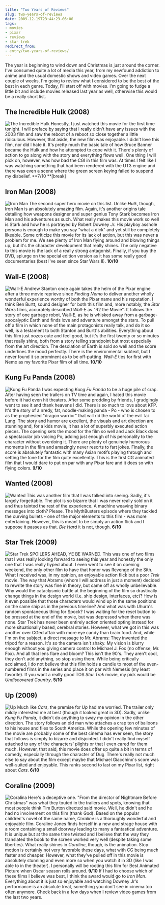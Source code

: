 ```yaml
---
title: "Two Years of Reviews"
slug: two-years-of-reviews
date: 2009-12-19T23:44:23-06:00
tags:
- movies
- pixar
- reviews
- star trek
redirect_from:
- entry/two-years-of-reviews/
---
```

The year is beginning to wind down and Christmas is just around the corner. I've consumed quite a lot of media this year, from my newfound addiction to anime and the usual domestic shows and video games. Over the next couple of weeks, I'm going to review what I considered to be the best of the best in each genre. Today, I'll start off with movies. I'm going to fudge a little bit and include movies released last year as well, otherwise this would be a really short list.
## The Incredible Hulk (2008)
![](http://images.dxprog.com/blog/reviews09_incredible_hulk.jpg "The Incredible Hulk")
Honestly, I just watched this movie for the first time tonight. I will preface by saying that I really didn't have any issues with the 2003 film and saw the reboot of a reboot so close together a little ridiculous. However, that aside, the new film was enjoyable. I didn't love this film, nor did I hate it. It's pretty much the basic tale of how Bruce Banner became the Hulk and how he attempted to cope with it. There's plenty of action to go along with the story and everything flows well. One thing I will pick on, however, was how bad the CGI in this film was. At times I felt like I was watching something that had been rendered with the UT3 engine and there was even a scene where the green screen keying failed to suspend my disbelief. **7/10 **[break]
## Iron Man (2008)
![](http://images.dxprog.com/blog/reviews09_iron_man.jpg "Iron Man")
The second super hero movie on this list. Unlike _Hulk_, though, Iron Man is an absolutely amazing film. Again, it's another origins tale detailing how weapons designer and super genius Tony Stark becomes Iron Man and his adventures as such. What really makes this movie work so well is Stark and how he is portrayed by Robert Downey Jr. His playboy asshole persona is enough to make you say "what a dick" and yet still be completely likeable. Some criticize this movie for its lack of action, but this was never a problem for me. We see plenty of Iron Man flying around and blowing things up, but it's the character development that really shines. The only negative to this movie is the lack of a really strong antagonist. Finally, if you buy the DVD, splurge on the special edition version as it has some really good documentaries (best I've seen since Star Wars II). **10/10**
## Wall-E (2008)
![](http://images.dxprog.com/blog/reviews09_wall_e.jpg "Wall-E")
Andrew Stanton once again takes the helm of the Pixar engine after a three movie reprieve since _Finding Nemo_ to deliver another wholly wonderful experience worthy of both the Pixar name and his reputation. I think Ben Burtt, sound designer for both this film and, more notably, the _Star Wars_ films, accurately described _Wall-E_ as "R2 the Movie". It follows the story of one garbage robot, Wall-E, as he is whisked away from a garbage-apocalyptic Earth and finds love and adventure amongst the stars. To pull off a film in which none of the main protagonists really talk, and do it so well, is a testament to both Stanton and Burtt's abilities. Everything about this film just oozes cute and feel good, but it's the first twenty or so minutes that really shine, both from a story telling standpoint but most especially from the art direction. The desolation of Earth is sold so well and the score underlines the mood perfectly. There is the environmental subtext, but I never found it so prominent as to be off-putting. _Wall-E_ ties for first with Nemo as my favorite Pixar film of all time. **10/10**
## Kung Fu Panda (2008)
![](http://images.dxprog.com/blog/reviews09_kung_fu_panda.jpg "Kung Fu Panda")
I was expecting _Kung Fu Panda_ to be a huge pile of crap. After having seen the trailers on TV time and again, I hated this movie before it had even hit theaters. After some prodding by friends, I grudgingly went to see it and thank heavens I did. There is so much to love about KFP. It's the story of a nredy, fat, noodle-making panda - Po - who is chosen to as the prophesied "dragon warrior" that will rid the world of the evil Tai Lung. The story and humor are excellent, the visuals and art direction are stunning and, for a kids movie, it has a lot of superbly executed action pieces. The opening sets the mood for the film so well and Jack Black does a spectacular job voicing Po, adding just enough of his personality to the character without overdoing it. There are plenty of genuinely humorous moments in the film and amazingly never resorts to fart jokes. Finally, the score is absolutely fantastic with many Asian motifs playing through and setting the tone for the film quite excellently. This is the first CG animated film that I would dare to put on par with any Pixar fare and it does so with flying colors. **9/10**
## Wanted (2008)
![](http://images.dxprog.com/blog/reviews09_wanted.jpg "Wanted")
This was another film that I was talked into seeing. Sadly, it's largely forgettable. The plot is so bizarre that I was never really sold on it and thus tainted the rest of the experience. A machine weaving binary messages into cloth? Please. The MythBusters episode where they tackled the curving bullets - one of the major elements to this film - was more entertaining. However, this is meant to be simply an action flick and I suppose it passes as that. _Die Hard_ it is not, though. **6/10**
## Star Trek (2009)
![](http://images.dxprog.com/blog/reviews09_star_trek.jpg "Star Trek")
SPOILERS AHEAD, YE BE WARNED. This was one of two films that I was really looking forward to seeing this year and honestly the only one that I was really hyped about. I even went to see it on opening weekend, the only other film to have that honor was Revenge of the Sith. What I received was, in my opinion, an enjoyable action flick but a poor _Trek_ movie. The way that Abrams (whom I will address in just a moment) decided to rewrite the story was fine in theory, but came off as wholly unbelievable. Why would the cataclysmic battle at the beginning of the film so drastically change things in the design world (I.e. ship design, interfaces, etc)? How is it even possible that those characters would wind up in the same positions on the same ship as in the previous timeline? And what was with Uhura's random spontaneous thing for Spock? I was waiting for the reset button to be pressed at the end of the movie, but was depressed when there was none. Star Trek has never been entirely action oriented opting instead for more situationally based, cerebral stories. However, what we got in this was another over CGed affair with more eye candy than brain food. And, while I'm on the subject, a direct message to Mr. Abrams:
They invented the tripod for a reason. It's so the camera isn't shaky. My vision is blurry enough without you giving camera control to Michael J. Fox (no offense, Mr. Fox). And all that lens flare and bloom? This isn't the 90's. They aren't cool, they don't add anything, so stop using them.
While being critically acclaimed, I do not believe that this film holds a candle to most of the even-numbered films in the series and place it on par with Nemesis (my least favorite). If you want a really good TOS _Star Trek_ movie, my pick would be _Undiscovered Country_. **5/10**
## Up (2009)
![](http://images.dxprog.com/blog/reviews09_up.jpg "Up")
Much like _Cars_, the premise for _Up_ had me worried. The trailer only mildly interested me at best (though it looked great in 3D). Sadly, unlike _Kung Fu Panda_, it didn't do anything to sway my opinion in the other direction. The story follows an old man who attaches a crap ton of balloons to his house and flies to South America. While the opening few minutes of the movie are probably some of the best cinema has ever seen, the story that follows is simply to bizarre and disjointed. I didn't really find myself attached to any of the characters' plights or that I even cared for them much. However, that said, this movie does offer up quite a bit in terms of comedy, especially through the character of Dug. There's really not much else to say about the film except maybe that Michael Giacchino's score was well-suited and enjoyable. This ranks second to last on my Pixar list, right about _Cars_. **6/10**
## Coraline (2009)
![](http://images.dxprog.com/blog/reviews09_coraline.jpg "Coralina")
Here's a deceptive one. "From the director of Nightmare Before Christmas" was what they touted in the trailers and spots, knowing that most people think Tim Burton directed said movie. Well, he didn't and he had no involvement on this film (thank God). Based on the popular children's novel of the same name, _Coraline_ is a thoroughly wonderful and enjoyable film. Coraline Jones finds herself in a new and strage house with a room containing a small doorway leading to many a fantastical adventure. It is unique but at the same time twisted and I believe that the way they translated the book to the screen worked very well (despite taking some liberties). What really shines in _Coraline_, though, is the animation. Stop motion is certainly not very favorable these days, what with CG being much faster and cheaper. However, what they've pulled off in this movie is absolutely stunning and even more so when you watch it in 3D (like I was able to in the theater). I personally will be rooting this film for Best Animated Picture when Oscar season rolls around. **9/10**
If I had to choose which of these films I believe was best, I think the award would go to _Iron Man_. Everything about it is just so enjoyable and watching Downey Jr's performance is an absolute treat, something you don't see in cinema too often anymore.
Check back in a few days when I review video games from the last two years.
